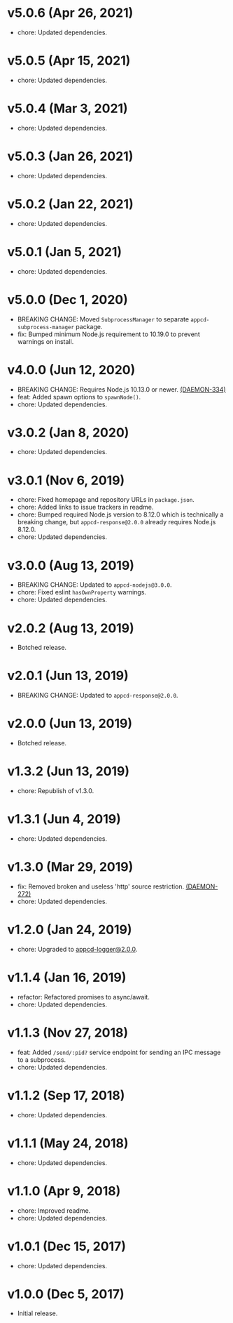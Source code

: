 # v5.0.6 (Apr 26, 2021)

 * chore: Updated dependencies.

# v5.0.5 (Apr 15, 2021)

 * chore: Updated dependencies.

# v5.0.4 (Mar 3, 2021)

 * chore: Updated dependencies.

# v5.0.3 (Jan 26, 2021)

 * chore: Updated dependencies.

# v5.0.2 (Jan 22, 2021)

 * chore: Updated dependencies.

# v5.0.1 (Jan 5, 2021)

 * chore: Updated dependencies.

# v5.0.0 (Dec 1, 2020)

 * BREAKING CHANGE: Moved `SubprocessManager` to separate `appcd-subprocess-manager` package.
 * fix: Bumped minimum Node.js requirement to 10.19.0 to prevent warnings on install.

# v4.0.0 (Jun 12, 2020)

 * BREAKING CHANGE: Requires Node.js 10.13.0 or newer.
   [(DAEMON-334)](https://jira.appcelerator.org/browse/DAEMON-334)
 * feat: Added spawn options to `spawnNode()`.
 * chore: Updated dependencies.

# v3.0.2 (Jan 8, 2020)

 * chore: Updated dependencies.

# v3.0.1 (Nov 6, 2019)

 * chore: Fixed homepage and repository URLs in `package.json`.
 * chore: Added links to issue trackers in readme.
 * chore: Bumped required Node.js version to 8.12.0 which is technically a breaking change, but
   `appcd-response@2.0.0` already requires Node.js 8.12.0.
 * chore: Updated dependencies.

# v3.0.0 (Aug 13, 2019)

 * BREAKING CHANGE: Updated to `appcd-nodejs@3.0.0`.
 * chore: Fixed eslint `hasOwnProperty` warnings.
 * chore: Updated dependencies.

# v2.0.2 (Aug 13, 2019)

 * Botched release.

# v2.0.1 (Jun 13, 2019)

 * BREAKING CHANGE: Updated to `appcd-response@2.0.0`.

# v2.0.0 (Jun 13, 2019)

 * Botched release.

# v1.3.2 (Jun 13, 2019)

 * chore: Republish of v1.3.0.

# v1.3.1 (Jun 4, 2019)

 * chore: Updated dependencies.

# v1.3.0 (Mar 29, 2019)

 * fix: Removed broken and useless 'http' source restriction.
   [(DAEMON-272)](https://jira.appcelerator.org/browse/DAEMON-272)
 * chore: Updated dependencies.

# v1.2.0 (Jan 24, 2019)

 * chore: Upgraded to appcd-logger@2.0.0.

# v1.1.4 (Jan 16, 2019)

 * refactor: Refactored promises to async/await.
 * chore: Updated dependencies.

# v1.1.3 (Nov 27, 2018)

 * feat: Added `/send/:pid?` service endpoint for sending an IPC message to a subprocess.
 * chore: Updated dependencies.

# v1.1.2 (Sep 17, 2018)

 * chore: Updated dependencies.

# v1.1.1 (May 24, 2018)

 * chore: Updated dependencies.

# v1.1.0 (Apr 9, 2018)

 * chore: Improved readme.
 * chore: Updated dependencies.

# v1.0.1 (Dec 15, 2017)

 * chore: Updated dependencies.

# v1.0.0 (Dec 5, 2017)

 - Initial release.

